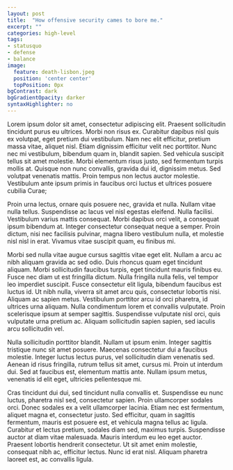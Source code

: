 ```yaml
---
layout: post
title:  "How offensive security cames to bore me."
excerpt: ""
categories: high-level
tags: 
- statusquo
- defense
- balance
image:
  feature: death-lisbon.jpeg
  position: 'center center'
  topPosition: 0px
bgContrast: dark
bgGradientOpacity: darker
syntaxHighlighter: no
---
```


Lorem ipsum dolor sit amet, consectetur adipiscing elit. Praesent sollicitudin tincidunt purus eu ultrices. Morbi non risus ex. Curabitur dapibus nisl quis ex volutpat, eget pretium dui vestibulum. Nam nec elit efficitur, pretium massa vitae, aliquet nisl. Etiam dignissim efficitur velit nec porttitor. Nunc nec mi vestibulum, bibendum quam in, blandit sapien. Sed vehicula suscipit tellus sit amet molestie. Morbi elementum risus justo, sed fermentum turpis mollis at. Quisque non nunc convallis, gravida dui id, dignissim metus. Sed volutpat venenatis mattis. Proin tempus non lectus auctor molestie. Vestibulum ante ipsum primis in faucibus orci luctus et ultrices posuere cubilia Curae;

Proin urna lectus, ornare quis posuere nec, gravida et nulla. Nullam vitae nulla tellus. Suspendisse ac lacus vel nisl egestas eleifend. Nulla facilisi. Vestibulum varius mattis consequat. Morbi dapibus orci velit, a consequat ipsum bibendum at. Integer consectetur consequat neque a semper. Proin dictum, nisi nec facilisis pulvinar, magna libero vestibulum nulla, et molestie nisl nisl in erat. Vivamus vitae suscipit quam, eu finibus mi.

Morbi sed nulla vitae augue cursus sagittis vitae eget elit. Nullam a arcu ac nibh aliquam gravida ac sed odio. Duis rhoncus quam eget tincidunt aliquam. Morbi sollicitudin faucibus turpis, eget tincidunt mauris finibus eu. Fusce nec diam ut est fringilla dictum. Nulla fringilla nulla felis, vel tempor leo imperdiet suscipit. Fusce consectetur elit ligula, bibendum faucibus est luctus id. Ut nibh nulla, viverra sit amet arcu quis, consectetur lobortis nisi. Aliquam ac sapien metus. Vestibulum porttitor arcu id orci pharetra, id ultrices urna aliquam. Nulla condimentum lorem et convallis vulputate. Proin scelerisque ipsum at semper sagittis. Suspendisse vulputate nisl orci, quis vulputate urna pretium ac. Aliquam sollicitudin sapien sapien, sed iaculis arcu sollicitudin vel.

Nulla sollicitudin porttitor blandit. Nullam ut ipsum enim. Integer sagittis tristique nunc sit amet posuere. Maecenas consectetur dui a faucibus molestie. Integer luctus lectus purus, vel sollicitudin diam venenatis sed. Aenean id risus fringilla, rutrum tellus sit amet, cursus mi. Proin ut interdum dui. Sed at faucibus est, elementum mattis ante. Nullam ipsum metus, venenatis id elit eget, ultricies pellentesque mi.

Cras tincidunt dui dui, sed tincidunt nulla convallis et. Suspendisse eu nunc luctus, pharetra nisl sed, consectetur sapien. Proin ullamcorper sodales orci. Donec sodales ex a velit ullamcorper lacinia. Etiam nec est fermentum, aliquet magna et, consectetur justo. Sed efficitur, quam in sagittis fermentum, mauris est posuere est, et vehicula magna tellus ac ligula. Curabitur et lectus pretium, sodales diam sed, maximus turpis. Suspendisse auctor at diam vitae malesuada. Mauris interdum eu leo eget auctor. Praesent lobortis hendrerit consectetur. Ut sit amet enim molestie, consequat nibh ac, efficitur lectus. Nunc id erat nisl. Aliquam pharetra laoreet est, ac convallis ligula.
